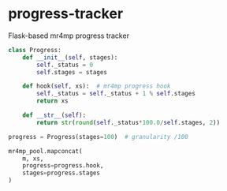 # progress-tracker
 Flask-based mr4mp progress tracker

```python
class Progress:
    def __init__(self, stages):
        self._status = 0
        self.stages = stages

    def hook(self, xs):  # mr4mp progress hook
        self._status = self._status + 1 % self.stages
        return xs

    def __str__(self):
        return str(round(self._status*100.0/self.stages, 2))
```

```python
progress = Progress(stages=100)  # granularity /100

mr4mp_pool.mapconcat(
    m, xs,
    progress=progress.hook,
    stages=progress.stages
)
```
